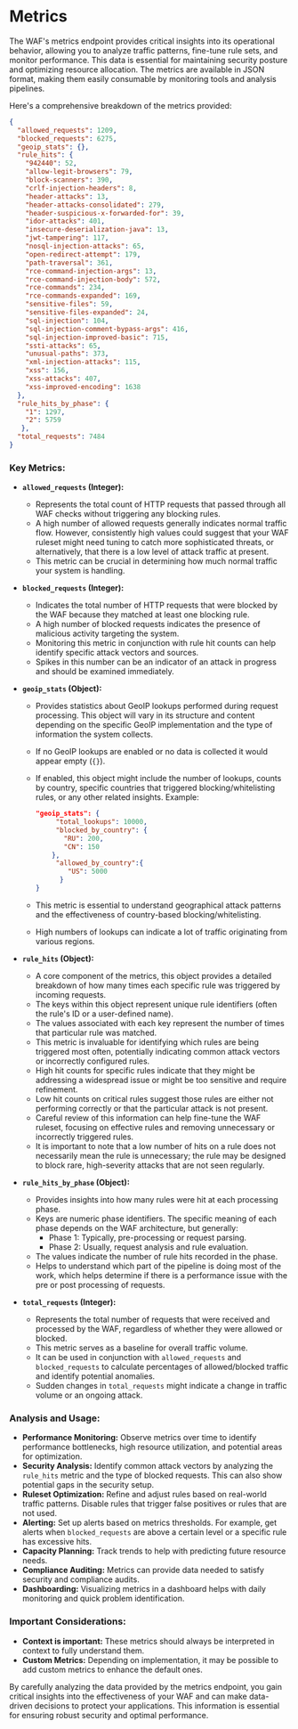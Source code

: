 # Metrics

The WAF's metrics endpoint provides critical insights into its operational behavior, allowing you to analyze traffic patterns, fine-tune rule sets, and monitor performance. This data is essential for maintaining security posture and optimizing resource allocation. The metrics are available in JSON format, making them easily consumable by monitoring tools and analysis pipelines.

Here's a comprehensive breakdown of the metrics provided:

```json
{
  "allowed_requests": 1209,
  "blocked_requests": 6275,
  "geoip_stats": {},
  "rule_hits": {
    "942440": 52,
    "allow-legit-browsers": 79,
    "block-scanners": 390,
    "crlf-injection-headers": 8,
    "header-attacks": 13,
    "header-attacks-consolidated": 279,
    "header-suspicious-x-forwarded-for": 39,
    "idor-attacks": 401,
    "insecure-deserialization-java": 13,
    "jwt-tampering": 117,
    "nosql-injection-attacks": 65,
    "open-redirect-attempt": 179,
    "path-traversal": 361,
    "rce-command-injection-args": 13,
    "rce-command-injection-body": 572,
    "rce-commands": 234,
    "rce-commands-expanded": 169,
    "sensitive-files": 59,
    "sensitive-files-expanded": 24,
    "sql-injection": 104,
    "sql-injection-comment-bypass-args": 416,
    "sql-injection-improved-basic": 715,
    "ssti-attacks": 65,
    "unusual-paths": 373,
    "xml-injection-attacks": 115,
    "xss": 156,
    "xss-attacks": 407,
    "xss-improved-encoding": 1638
  },
  "rule_hits_by_phase": {
    "1": 1297,
    "2": 5759
   },
  "total_requests": 7484
}
```

### Key Metrics:

*   **`allowed_requests` (Integer):**
    *   Represents the total count of HTTP requests that passed through all WAF checks without triggering any blocking rules.
    *   A high number of allowed requests generally indicates normal traffic flow. However, consistently high values could suggest that your WAF ruleset might need tuning to catch more sophisticated threats, or alternatively, that there is a low level of attack traffic at present.
    *   This metric can be crucial in determining how much normal traffic your system is handling.
*   **`blocked_requests` (Integer):**
    *   Indicates the total number of HTTP requests that were blocked by the WAF because they matched at least one blocking rule.
    *   A high number of blocked requests indicates the presence of malicious activity targeting the system.
    *   Monitoring this metric in conjunction with rule hit counts can help identify specific attack vectors and sources.
    *   Spikes in this number can be an indicator of an attack in progress and should be examined immediately.
*   **`geoip_stats` (Object):**
    *   Provides statistics about GeoIP lookups performed during request processing. This object will vary in its structure and content depending on the specific GeoIP implementation and the type of information the system collects.
    *   If no GeoIP lookups are enabled or no data is collected it would appear empty (`{}`).
    *   If enabled, this object might include the number of lookups, counts by country, specific countries that triggered blocking/whitelisting rules, or any other related insights. Example:

        ```json
        "geoip_stats": {
             "total_lookups": 10000,
             "blocked_by_country": {
               "RU": 200,
               "CN": 150
            },
             "allowed_by_country":{
                "US": 5000
              }
        }
        ```
    *   This metric is essential to understand geographical attack patterns and the effectiveness of country-based blocking/whitelisting.
    *   High numbers of lookups can indicate a lot of traffic originating from various regions.

*   **`rule_hits` (Object):**
    *   A core component of the metrics, this object provides a detailed breakdown of how many times each specific rule was triggered by incoming requests.
    *   The keys within this object represent unique rule identifiers (often the rule's ID or a user-defined name).
    *   The values associated with each key represent the number of times that particular rule was matched.
    *   This metric is invaluable for identifying which rules are being triggered most often, potentially indicating common attack vectors or incorrectly configured rules.
    *   High hit counts for specific rules indicate that they might be addressing a widespread issue or might be too sensitive and require refinement.
    *   Low hit counts on critical rules suggest those rules are either not performing correctly or that the particular attack is not present.
    *   Careful review of this information can help fine-tune the WAF ruleset, focusing on effective rules and removing unnecessary or incorrectly triggered rules.
    *   It is important to note that a low number of hits on a rule does not necessarily mean the rule is unnecessary; the rule may be designed to block rare, high-severity attacks that are not seen regularly.
* **`rule_hits_by_phase` (Object):**
    * Provides insights into how many rules were hit at each processing phase.
    * Keys are numeric phase identifiers. The specific meaning of each phase depends on the WAF architecture, but generally:
        * Phase 1: Typically, pre-processing or request parsing.
        * Phase 2: Usually, request analysis and rule evaluation.
    * The values indicate the number of rule hits recorded in the phase.
    *  Helps to understand which part of the pipeline is doing most of the work, which helps determine if there is a performance issue with the pre or post processing of requests.
*   **`total_requests` (Integer):**
    *   Represents the total number of requests that were received and processed by the WAF, regardless of whether they were allowed or blocked.
    *   This metric serves as a baseline for overall traffic volume.
    *   It can be used in conjunction with `allowed_requests` and `blocked_requests` to calculate percentages of allowed/blocked traffic and identify potential anomalies.
    *   Sudden changes in `total_requests` might indicate a change in traffic volume or an ongoing attack.

### Analysis and Usage:

*   **Performance Monitoring:** Observe metrics over time to identify performance bottlenecks, high resource utilization, and potential areas for optimization.
*   **Security Analysis:** Identify common attack vectors by analyzing the `rule_hits` metric and the type of blocked requests. This can also show potential gaps in the security setup.
*   **Ruleset Optimization:** Refine and adjust rules based on real-world traffic patterns. Disable rules that trigger false positives or rules that are not used.
*   **Alerting:** Set up alerts based on metrics thresholds. For example, get alerts when `blocked_requests` are above a certain level or a specific rule has excessive hits.
*   **Capacity Planning:** Track trends to help with predicting future resource needs.
*   **Compliance Auditing:** Metrics can provide data needed to satisfy security and compliance audits.
*   **Dashboarding:** Visualizing metrics in a dashboard helps with daily monitoring and quick problem identification.

### Important Considerations:

*  **Context is important:** These metrics should always be interpreted in context to fully understand them.
*   **Custom Metrics:** Depending on implementation, it may be possible to add custom metrics to enhance the default ones.

By carefully analyzing the data provided by the metrics endpoint, you gain critical insights into the effectiveness of your WAF and can make data-driven decisions to protect your applications. This information is essential for ensuring robust security and optimal performance.
